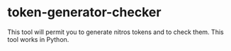 # token-generator-checker
This tool will permit you to generate nitros tokens and to check them. This tool works in Python.
